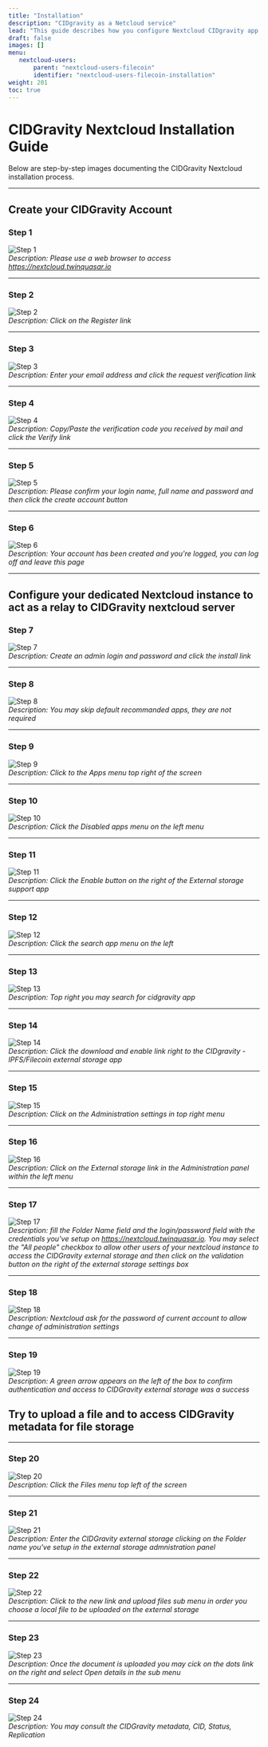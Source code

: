 ```yaml
--- 
title: "Installation" 
description: "CIDgravity as a Netcloud service"
lead: "This guide describes how you configure Nextcloud CIDgravity app in order to onboard data to Filecoin." 
draft: false 
images: [] 
menu: 
   nextcloud-users: 
       parent: "nextcloud-users-filecoin" 
       identifier: "nextcloud-users-filecoin-installation" 
weight: 201 
toc: true
---
```

# CIDGravity Nextcloud Installation Guide

Below are step-by-step images documenting the CIDGravity Nextcloud installation process.

---

## Create your CIDGravity Account

### Step 1
![Step 1](img/install_01.png)  
*Description: Please use a web browser to access https://nextcloud.twinquasar.io*

---

### Step 2
![Step 2](img/install_02.png)  
*Description: Click on the Register link*

---

### Step 3
![Step 3](img/install_03.png)  
*Description: Enter your email address and click the request verification link*

---

### Step 4
![Step 4](img/install_04.png)  
*Description: Copy/Paste the verification code you received by mail and click the Verify link*

---

### Step 5
![Step 5](img/install_05.png)  
*Description: Please confirm your login name, full name and password and then click the create account button*

---

### Step 6
![Step 6](img/install_06.png)  
*Description: Your account has been created and you're logged, you can log off and leave this page*

---

## Configure your dedicated Nextcloud instance to act as a relay to CIDGravity nextcloud server

### Step 7
![Step 7](img/install_07.png)  
*Description: Create an admin login and password and click the install link*

---

### Step 8
![Step 8](img/install_08.png)  
*Description: You may skip default recommanded apps, they are not required*

---

### Step 9
![Step 9](img/install_09.png)  
*Description: Click to the Apps menu top right of the screen*

---

### Step 10
![Step 10](img/install_10.png)  
*Description: Click the Disabled apps menu on the left menu*

---

### Step 11
![Step 11](img/install_11.png)  
*Description: Click the Enable button on the right of the External storage support app*

---

### Step 12
![Step 12](img/install_12.png)  
*Description: Click the search app menu on the left*

---

### Step 13
![Step 13](img/install_13.png)  
*Description: Top right you may search for cidgravity app*

---

### Step 14
![Step 14](img/install_14.png)  
*Description: Click the download and enable link right to the CIDgravity - IPFS/Filecoin external storage app*

---

### Step 15
![Step 15](img/install_15.png)  
*Description: Click on the Administration settings in top right menu*

---

### Step 16
![Step 16](img/install_16.png)  
*Description: Click on the External storage link in the Administration panel within the left menu*

---

### Step 17
![Step 17](img/install_17.png)  
*Description: fill the Folder Name field and the login/password field with the credentials you've setup on https://nextcloud.twinquasar.io. You may select the "All people" checkbox to allow other users of your nextcloud instance to access the CIDGravity external storage and then click on the validation button on the right of the external storage settings box*

---

### Step 18
![Step 18](img/install_18.png)  
*Description: Nextcloud ask for the password of current account to allow change of administration settings*

---

### Step 19
![Step 19](img/install_19.png)  
*Description: A green arrow appears on the left of the box to confirm authentication and access to CIDGravity external storage was a success*

## Try to upload a file and to access CIDGravity metadata for file storage

---

### Step 20
![Step 20](img/install_20.png)  
*Description: Click the Files menu top left of the screen*

---

### Step 21
![Step 21](img/install_21.png)  
*Description: Enter the CIDGravity external storage clicking on the Folder name you've setup in the external storage admnistration panel*

---

### Step 22
![Step 22](img/install_22.png)  
*Description: Click to the new link and upload files sub menu in order you choose a local file to be uploaded on the external storage*

---

### Step 23
![Step 23](img/install_23.png)  
*Description: Once the document is uploaded you may cick on the dots link on the right and select Open details in the sub menu*

---

### Step 24
![Step 24](img/install_24.png)  
*Description: You may consult the CIDGravity metadata, CID, Status, Replication*
